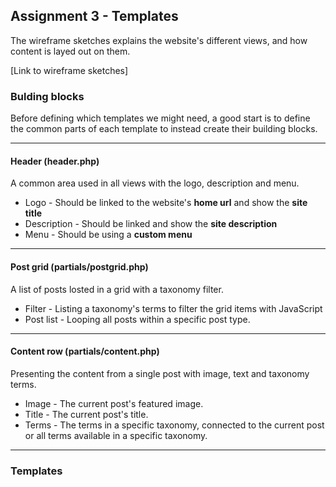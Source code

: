 ## Assignment 3 - Templates

The wireframe sketches explains the website's different views, and how content is layed out on them.

[Link to wireframe sketches]

### Bulding blocks
Before defining which templates we might need, a good start is to define the common parts of each template to instead create their building blocks.

---
#### Header (header.php)
A common area used in all views with the logo, description and menu.

* Logo - Should be linked to the website's **home url** and show the **site title**
* Description - Should be linked and show the **site description**
* Menu - Should be using a **custom menu**
---
#### Post grid (partials/postgrid.php)
A list of posts losted in a grid with a taxonomy filter.

* Filter - Listing a taxonomy's terms to filter the grid items with JavaScript
* Post list - Looping all posts within a specific post type.
---
#### Content row (partials/content.php)
Presenting the content from a single post with image, text and taxonomy terms.

* Image - The current post's featured image.
* Title - The current post's title.
* Terms - The terms in a specific taxonomy, connected to the current post or all terms available in a specific taxonomy.
---
### Templates
